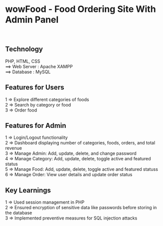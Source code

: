# wowFood - Food Ordering Site With Admin Panel
<br>

## Technology<br>
PHP, HTML, CSS<br>
==> Web Server :  Apache XAMPP <br>
==> Database : MySQL <br>

## Features for Users  <br>
1 => Explore different categories of foods<br>
2 => Search by category or food<br>
3 => Order food<br>

## Features for Admin  <br>
1 => Login/Logout functionality<br>
2 => Dashboard displaying number of categories, foods, orders, and total revenue<br>
3 => Manage Admin: Add, update, delete, and change password<br>
4 => Manage Category: Add, update, delete, toggle active and featured status<br>
5 => Manage Food: Add, update, delete, toggle active and featured statuss<br>
6 => Manage Order: View user details and update order status<br>

## Key Learnings <br>
1 => Used session management in PHP<br>
2 => Ensured encryption of sensitive data like passwords before storing in the database<br>
3 => Implemented preventive measures for SQL injection attacks<br>
